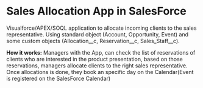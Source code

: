 # Sales Allocation App in SalesForce
Visualforce/APEX/SOQL application to allocate incoming clients to the sales representative. Using standard object (Account, Opportunity, Event) and some custom objects (Allocation__c, Reservation__c, Sales_Staff__c).

<b>How it works:</b> Managers with the App, can check the list of reservations of clients who are interested in the product presentation, based on those reservations, managers allocate clients to the right sales representative. Once allocations is done, they book an specific day on the Calendar(Event is registered on the SalesForce Calendar) 
